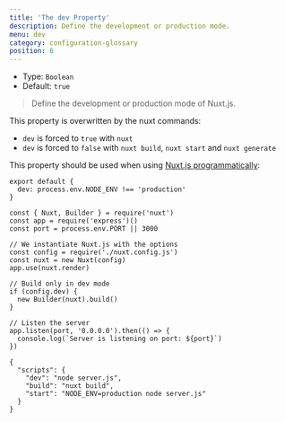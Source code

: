 ```yaml
---
title: 'The dev Property'
description: Define the development or production mode.
menu: dev
category: configuration-glossary
position: 6
---
```


- Type: `Boolean`
- Default: `true`

> Define the development or production mode of Nuxt.js.

This property is overwritten by the nuxt commands:

- `dev` is forced to `true` with `nuxt`
- `dev` is forced to `false` with `nuxt build`, `nuxt start` and `nuxt generate`

This property should be used when using [Nuxt.js programmatically](/guides/internals-glossary/nuxt):

```js{}[nuxt.config.js]
export default {
  dev: process.env.NODE_ENV !== 'production'
}
```

```js{}[server.js]
const { Nuxt, Builder } = require('nuxt')
const app = require('express')()
const port = process.env.PORT || 3000

// We instantiate Nuxt.js with the options
const config = require('./nuxt.config.js')
const nuxt = new Nuxt(config)
app.use(nuxt.render)

// Build only in dev mode
if (config.dev) {
  new Builder(nuxt).build()
}

// Listen the server
app.listen(port, '0.0.0.0').then(() => {
  console.log(`Server is listening on port: ${port}`)
})
```

```json{}[package.json]
{
  "scripts": {
    "dev": "node server.js",
    "build": "nuxt build",
    "start": "NODE_ENV=production node server.js"
  }
}
```
